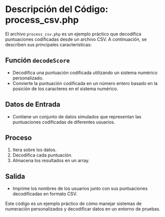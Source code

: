 # Descripción del Código: process_csv.php

El archivo `process_csv.php` es un ejemplo práctico que decodifica puntuaciones codificadas desde un archivo CSV. A continuación, se describen sus principales características:

## Función `decodeScore`

- Decodifica una puntuación codificada utilizando un sistema numérico personalizado.
- Convierte la puntuación codificada en un número entero basado en la posición de los caracteres en el sistema numérico.

## Datos de Entrada

- Contiene un conjunto de datos simulados que representan las puntuaciones codificadas de diferentes usuarios.

## Proceso

1. Itera sobre los datos.
2. Decodifica cada puntuación.
3. Almacena los resultados en un array.

## Salida

- Imprime los nombres de los usuarios junto con sus puntuaciones decodificadas en formato CSV.

Este código es un ejemplo práctico de cómo manejar sistemas de numeración personalizados y decodificar datos en un entorno de pruebas.